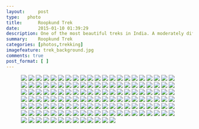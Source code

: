 ```yaml
---
layout:     post
type:   photo
title:      Roopkund Trek
date:       2015-01-10 01:39:29
description: One of the most beautiful treks in India. A moderately difficult one, generally done in mid may to catch snow.
summary:    Roopkund Trek
categories: [photos,trekking]
imagefeature: trek_background.jpg
comments: true
post_format: [ ]
---
```


<figure class="third">

<a href="{{ site.url }}/images/posts/roopkund/10152863926215032.jpg"><img src="{{ site.url }}/images/posts/roopkund/10152863926215032.jpg"></a>
<a href="{{ site.url }}/images/posts/roopkund/10152863928885032.jpg"><img src="{{ site.url }}/images/posts/roopkund/10152863928885032.jpg"></a>
<a href="{{ site.url }}/images/posts/roopkund/10152863928955032.jpg"><img src="{{ site.url }}/images/posts/roopkund/10152863928955032.jpg"></a>
<a href="{{ site.url }}/images/posts/roopkund/10152863928990032.jpg"><img src="{{ site.url }}/images/posts/roopkund/10152863928990032.jpg"></a>
<a href="{{ site.url }}/images/posts/roopkund/10152863929800032.jpg"><img src="{{ site.url }}/images/posts/roopkund/10152863929800032.jpg"></a>
<a href="{{ site.url }}/images/posts/roopkund/10152863930155032.jpg"><img src="{{ site.url }}/images/posts/roopkund/10152863930155032.jpg"></a>
<a href="{{ site.url }}/images/posts/roopkund/10152863930460032.jpg"><img src="{{ site.url }}/images/posts/roopkund/10152863930460032.jpg"></a>
<a href="{{ site.url }}/images/posts/roopkund/10152863930565032.jpg"><img src="{{ site.url }}/images/posts/roopkund/10152863930565032.jpg"></a>
<a href="{{ site.url }}/images/posts/roopkund/10152863931005032.jpg"><img src="{{ site.url }}/images/posts/roopkund/10152863931005032.jpg"></a>
<a href="{{ site.url }}/images/posts/roopkund/10152863931355032.jpg"><img src="{{ site.url }}/images/posts/roopkund/10152863931355032.jpg"></a>
<a href="{{ site.url }}/images/posts/roopkund/10152863931530032.jpg"><img src="{{ site.url }}/images/posts/roopkund/10152863931530032.jpg"></a>
<a href="{{ site.url }}/images/posts/roopkund/10152863932490032.jpg"><img src="{{ site.url }}/images/posts/roopkund/10152863932490032.jpg"></a>
<a href="{{ site.url }}/images/posts/roopkund/10152863934525032.jpg"><img src="{{ site.url }}/images/posts/roopkund/10152863934525032.jpg"></a>
<a href="{{ site.url }}/images/posts/roopkund/10152863935240032.jpg"><img src="{{ site.url }}/images/posts/roopkund/10152863935240032.jpg"></a>
<a href="{{ site.url }}/images/posts/roopkund/10152863935245032.jpg"><img src="{{ site.url }}/images/posts/roopkund/10152863935245032.jpg"></a>
<a href="{{ site.url }}/images/posts/roopkund/10152863936590032.jpg"><img src="{{ site.url }}/images/posts/roopkund/10152863936590032.jpg"></a>
<a href="{{ site.url }}/images/posts/roopkund/10152863936945032.jpg"><img src="{{ site.url }}/images/posts/roopkund/10152863936945032.jpg"></a>
<a href="{{ site.url }}/images/posts/roopkund/10152863937195032.jpg"><img src="{{ site.url }}/images/posts/roopkund/10152863937195032.jpg"></a>
<a href="{{ site.url }}/images/posts/roopkund/10152863937475032.jpg"><img src="{{ site.url }}/images/posts/roopkund/10152863937475032.jpg"></a>
<a href="{{ site.url }}/images/posts/roopkund/10152863937690032.jpg"><img src="{{ site.url }}/images/posts/roopkund/10152863937690032.jpg"></a>
<a href="{{ site.url }}/images/posts/roopkund/10152863938410032.jpg"><img src="{{ site.url }}/images/posts/roopkund/10152863938410032.jpg"></a>
<a href="{{ site.url }}/images/posts/roopkund/10152863938760032.jpg"><img src="{{ site.url }}/images/posts/roopkund/10152863938760032.jpg"></a>
<a href="{{ site.url }}/images/posts/roopkund/10152863939160032.jpg"><img src="{{ site.url }}/images/posts/roopkund/10152863939160032.jpg"></a>
<a href="{{ site.url }}/images/posts/roopkund/10152863939770032.jpg"><img src="{{ site.url }}/images/posts/roopkund/10152863939770032.jpg"></a>
<a href="{{ site.url }}/images/posts/roopkund/10152863941190032.jpg"><img src="{{ site.url }}/images/posts/roopkund/10152863941190032.jpg"></a>
<a href="{{ site.url }}/images/posts/roopkund/10152863941345032.jpg"><img src="{{ site.url }}/images/posts/roopkund/10152863941345032.jpg"></a>
<a href="{{ site.url }}/images/posts/roopkund/10152863941670032.jpg"><img src="{{ site.url }}/images/posts/roopkund/10152863941670032.jpg"></a>
<a href="{{ site.url }}/images/posts/roopkund/10152863942465032.jpg"><img src="{{ site.url }}/images/posts/roopkund/10152863942465032.jpg"></a>
<a href="{{ site.url }}/images/posts/roopkund/10152863942695032.jpg"><img src="{{ site.url }}/images/posts/roopkund/10152863942695032.jpg"></a>
<a href="{{ site.url }}/images/posts/roopkund/10152863943730032.jpg"><img src="{{ site.url }}/images/posts/roopkund/10152863943730032.jpg"></a>
<a href="{{ site.url }}/images/posts/roopkund/10152863943950032.jpg"><img src="{{ site.url }}/images/posts/roopkund/10152863943950032.jpg"></a>
<a href="{{ site.url }}/images/posts/roopkund/10152863944290032.jpg"><img src="{{ site.url }}/images/posts/roopkund/10152863944290032.jpg"></a>
<a href="{{ site.url }}/images/posts/roopkund/10152863944955032.jpg"><img src="{{ site.url }}/images/posts/roopkund/10152863944955032.jpg"></a>
<a href="{{ site.url }}/images/posts/roopkund/10152863945005032.jpg"><img src="{{ site.url }}/images/posts/roopkund/10152863945005032.jpg"></a>
<a href="{{ site.url }}/images/posts/roopkund/10152863945190032.jpg"><img src="{{ site.url }}/images/posts/roopkund/10152863945190032.jpg"></a>
<a href="{{ site.url }}/images/posts/roopkund/10152863945480032.jpg"><img src="{{ site.url }}/images/posts/roopkund/10152863945480032.jpg"></a>
<a href="{{ site.url }}/images/posts/roopkund/10152863947005032.jpg"><img src="{{ site.url }}/images/posts/roopkund/10152863947005032.jpg"></a>
<a href="{{ site.url }}/images/posts/roopkund/10152863947040032.jpg"><img src="{{ site.url }}/images/posts/roopkund/10152863947040032.jpg"></a>
<a href="{{ site.url }}/images/posts/roopkund/10152863947425032.jpg"><img src="{{ site.url }}/images/posts/roopkund/10152863947425032.jpg"></a>
<a href="{{ site.url }}/images/posts/roopkund/10152863948270032.jpg"><img src="{{ site.url }}/images/posts/roopkund/10152863948270032.jpg"></a>
<a href="{{ site.url }}/images/posts/roopkund/10152863948735032.jpg"><img src="{{ site.url }}/images/posts/roopkund/10152863948735032.jpg"></a>
<a href="{{ site.url }}/images/posts/roopkund/10152863949385032.jpg"><img src="{{ site.url }}/images/posts/roopkund/10152863949385032.jpg"></a>
<a href="{{ site.url }}/images/posts/roopkund/10152863949890032.jpg"><img src="{{ site.url }}/images/posts/roopkund/10152863949890032.jpg"></a>
<a href="{{ site.url }}/images/posts/roopkund/10152863950250032.jpg"><img src="{{ site.url }}/images/posts/roopkund/10152863950250032.jpg"></a>
<a href="{{ site.url }}/images/posts/roopkund/10152863950895032.jpg"><img src="{{ site.url }}/images/posts/roopkund/10152863950895032.jpg"></a>
<a href="{{ site.url }}/images/posts/roopkund/10152863951155032.jpg"><img src="{{ site.url }}/images/posts/roopkund/10152863951155032.jpg"></a>
<a href="{{ site.url }}/images/posts/roopkund/10152863951325032.jpg"><img src="{{ site.url }}/images/posts/roopkund/10152863951325032.jpg"></a>
<a href="{{ site.url }}/images/posts/roopkund/10152863952040032.jpg"><img src="{{ site.url }}/images/posts/roopkund/10152863952040032.jpg"></a>
<a href="{{ site.url }}/images/posts/roopkund/10152863952875032.jpg"><img src="{{ site.url }}/images/posts/roopkund/10152863952875032.jpg"></a>
<a href="{{ site.url }}/images/posts/roopkund/10152863953060032.jpg"><img src="{{ site.url }}/images/posts/roopkund/10152863953060032.jpg"></a>
<a href="{{ site.url }}/images/posts/roopkund/10152863953165032.jpg"><img src="{{ site.url }}/images/posts/roopkund/10152863953165032.jpg"></a>
<a href="{{ site.url }}/images/posts/roopkund/10152863953300032.jpg"><img src="{{ site.url }}/images/posts/roopkund/10152863953300032.jpg"></a>
<a href="{{ site.url }}/images/posts/roopkund/10152863953415032.jpg"><img src="{{ site.url }}/images/posts/roopkund/10152863953415032.jpg"></a>
<a href="{{ site.url }}/images/posts/roopkund/10152863953760032.jpg"><img src="{{ site.url }}/images/posts/roopkund/10152863953760032.jpg"></a>
<a href="{{ site.url }}/images/posts/roopkund/10152863954185032.jpg"><img src="{{ site.url }}/images/posts/roopkund/10152863954185032.jpg"></a>
<a href="{{ site.url }}/images/posts/roopkund/10152863954330032.jpg"><img src="{{ site.url }}/images/posts/roopkund/10152863954330032.jpg"></a>
<a href="{{ site.url }}/images/posts/roopkund/10152863954700032.jpg"><img src="{{ site.url }}/images/posts/roopkund/10152863954700032.jpg"></a>
<a href="{{ site.url }}/images/posts/roopkund/10152863955010032.jpg"><img src="{{ site.url }}/images/posts/roopkund/10152863955010032.jpg"></a>
<a href="{{ site.url }}/images/posts/roopkund/10152863955125032.jpg"><img src="{{ site.url }}/images/posts/roopkund/10152863955125032.jpg"></a>
<a href="{{ site.url }}/images/posts/roopkund/10152863955500032.jpg"><img src="{{ site.url }}/images/posts/roopkund/10152863955500032.jpg"></a>
<a href="{{ site.url }}/images/posts/roopkund/10152863956040032.jpg"><img src="{{ site.url }}/images/posts/roopkund/10152863956040032.jpg"></a>
<a href="{{ site.url }}/images/posts/roopkund/10152863956195032.jpg"><img src="{{ site.url }}/images/posts/roopkund/10152863956195032.jpg"></a>
<a href="{{ site.url }}/images/posts/roopkund/10152863956445032.jpg"><img src="{{ site.url }}/images/posts/roopkund/10152863956445032.jpg"></a>
<a href="{{ site.url }}/images/posts/roopkund/10152863956925032.jpg"><img src="{{ site.url }}/images/posts/roopkund/10152863956925032.jpg"></a>
<a href="{{ site.url }}/images/posts/roopkund/10152863956930032.jpg"><img src="{{ site.url }}/images/posts/roopkund/10152863956930032.jpg"></a>
<a href="{{ site.url }}/images/posts/roopkund/10152863957040032.jpg"><img src="{{ site.url }}/images/posts/roopkund/10152863957040032.jpg"></a>
<a href="{{ site.url }}/images/posts/roopkund/10152863957805032.jpg"><img src="{{ site.url }}/images/posts/roopkund/10152863957805032.jpg"></a>
<a href="{{ site.url }}/images/posts/roopkund/10152863960000032.jpg"><img src="{{ site.url }}/images/posts/roopkund/10152863960000032.jpg"></a>
<a href="{{ site.url }}/images/posts/roopkund/10152863960080032.jpg"><img src="{{ site.url }}/images/posts/roopkund/10152863960080032.jpg"></a>
<a href="{{ site.url }}/images/posts/roopkund/10152863960365032.jpg"><img src="{{ site.url }}/images/posts/roopkund/10152863960365032.jpg"></a>
<a href="{{ site.url }}/images/posts/roopkund/10152863960700032.jpg"><img src="{{ site.url }}/images/posts/roopkund/10152863960700032.jpg"></a>
<a href="{{ site.url }}/images/posts/roopkund/10152863960925032.jpg"><img src="{{ site.url }}/images/posts/roopkund/10152863960925032.jpg"></a>
<a href="{{ site.url }}/images/posts/roopkund/10152863961175032.jpg"><img src="{{ site.url }}/images/posts/roopkund/10152863961175032.jpg"></a>
<a href="{{ site.url }}/images/posts/roopkund/10152863961405032.jpg"><img src="{{ site.url }}/images/posts/roopkund/10152863961405032.jpg"></a>
<a href="{{ site.url }}/images/posts/roopkund/10152863961865032.jpg"><img src="{{ site.url }}/images/posts/roopkund/10152863961865032.jpg"></a>
<a href="{{ site.url }}/images/posts/roopkund/10152863963910032.jpg"><img src="{{ site.url }}/images/posts/roopkund/10152863963910032.jpg"></a>
<a href="{{ site.url }}/images/posts/roopkund/10152863964365032.jpg"><img src="{{ site.url }}/images/posts/roopkund/10152863964365032.jpg"></a>
<a href="{{ site.url }}/images/posts/roopkund/10152863965435032.jpg"><img src="{{ site.url }}/images/posts/roopkund/10152863965435032.jpg"></a>
<a href="{{ site.url }}/images/posts/roopkund/10152863965495032.jpg"><img src="{{ site.url }}/images/posts/roopkund/10152863965495032.jpg"></a>
<a href="{{ site.url }}/images/posts/roopkund/10152863965680032.jpg"><img src="{{ site.url }}/images/posts/roopkund/10152863965680032.jpg"></a>
<a href="{{ site.url }}/images/posts/roopkund/10152863965935032.jpg"><img src="{{ site.url }}/images/posts/roopkund/10152863965935032.jpg"></a>
<a href="{{ site.url }}/images/posts/roopkund/10152863966050032.jpg"><img src="{{ site.url }}/images/posts/roopkund/10152863966050032.jpg"></a>
<a href="{{ site.url }}/images/posts/roopkund/10152863966275032.jpg"><img src="{{ site.url }}/images/posts/roopkund/10152863966275032.jpg"></a>
<a href="{{ site.url }}/images/posts/roopkund/10152863966435032.jpg"><img src="{{ site.url }}/images/posts/roopkund/10152863966435032.jpg"></a>
<a href="{{ site.url }}/images/posts/roopkund/10152863966550032.jpg"><img src="{{ site.url }}/images/posts/roopkund/10152863966550032.jpg"></a>
<a href="{{ site.url }}/images/posts/roopkund/10152863966740032.jpg"><img src="{{ site.url }}/images/posts/roopkund/10152863966740032.jpg"></a>
<a href="{{ site.url }}/images/posts/roopkund/10152863966875032.jpg"><img src="{{ site.url }}/images/posts/roopkund/10152863966875032.jpg"></a>
<a href="{{ site.url }}/images/posts/roopkund/10152863967010032.jpg"><img src="{{ site.url }}/images/posts/roopkund/10152863967010032.jpg"></a>
<a href="{{ site.url }}/images/posts/roopkund/10152863967250032.jpg"><img src="{{ site.url }}/images/posts/roopkund/10152863967250032.jpg"></a>
<a href="{{ site.url }}/images/posts/roopkund/10152863969230032.jpg"><img src="{{ site.url }}/images/posts/roopkund/10152863969230032.jpg"></a>
<a href="{{ site.url }}/images/posts/roopkund/10152863969350032.jpg"><img src="{{ site.url }}/images/posts/roopkund/10152863969350032.jpg"></a>
<a href="{{ site.url }}/images/posts/roopkund/10152863969670032.jpg"><img src="{{ site.url }}/images/posts/roopkund/10152863969670032.jpg"></a>
<a href="{{ site.url }}/images/posts/roopkund/10152863969955032.jpg"><img src="{{ site.url }}/images/posts/roopkund/10152863969955032.jpg"></a>
<a href="{{ site.url }}/images/posts/roopkund/10152863970050032.jpg"><img src="{{ site.url }}/images/posts/roopkund/10152863970050032.jpg"></a>
<a href="{{ site.url }}/images/posts/roopkund/10152863970755032.jpg"><img src="{{ site.url }}/images/posts/roopkund/10152863970755032.jpg"></a>
<a href="{{ site.url }}/images/posts/roopkund/10152863971035032.jpg"><img src="{{ site.url }}/images/posts/roopkund/10152863971035032.jpg"></a>
<a href="{{ site.url }}/images/posts/roopkund/10152863972525032.jpg"><img src="{{ site.url }}/images/posts/roopkund/10152863972525032.jpg"></a>
<a href="{{ site.url }}/images/posts/roopkund/10152863974680032.jpg"><img src="{{ site.url }}/images/posts/roopkund/10152863974680032.jpg"></a>
<a href="{{ site.url }}/images/posts/roopkund/10152863974805032.jpg"><img src="{{ site.url }}/images/posts/roopkund/10152863974805032.jpg"></a>
<a href="{{ site.url }}/images/posts/roopkund/10152863978220032.jpg"><img src="{{ site.url }}/images/posts/roopkund/10152863978220032.jpg"></a>
<a href="{{ site.url }}/images/posts/roopkund/10152863978410032.jpg"><img src="{{ site.url }}/images/posts/roopkund/10152863978410032.jpg"></a>
<a href="{{ site.url }}/images/posts/roopkund/10152863978555032.jpg"><img src="{{ site.url }}/images/posts/roopkund/10152863978555032.jpg"></a>
<a href="{{ site.url }}/images/posts/roopkund/10152863979265032.jpg"><img src="{{ site.url }}/images/posts/roopkund/10152863979265032.jpg"></a>
<a href="{{ site.url }}/images/posts/roopkund/10152863979485032.jpg"><img src="{{ site.url }}/images/posts/roopkund/10152863979485032.jpg"></a>
<a href="{{ site.url }}/images/posts/roopkund/10152863979765032.jpg"><img src="{{ site.url }}/images/posts/roopkund/10152863979765032.jpg"></a>
<a href="{{ site.url }}/images/posts/roopkund/10152863979960032.jpg"><img src="{{ site.url }}/images/posts/roopkund/10152863979960032.jpg"></a>
<a href="{{ site.url }}/images/posts/roopkund/10152863980530032.jpg"><img src="{{ site.url }}/images/posts/roopkund/10152863980530032.jpg"></a>
<a href="{{ site.url }}/images/posts/roopkund/10152863980915032.jpg"><img src="{{ site.url }}/images/posts/roopkund/10152863980915032.jpg"></a>
<a href="{{ site.url }}/images/posts/roopkund/10152863981055032.jpg"><img src="{{ site.url }}/images/posts/roopkund/10152863981055032.jpg"></a>
<a href="{{ site.url }}/images/posts/roopkund/10152863981250032.jpg"><img src="{{ site.url }}/images/posts/roopkund/10152863981250032.jpg"></a>
<a href="{{ site.url }}/images/posts/roopkund/10152863981365032.jpg"><img src="{{ site.url }}/images/posts/roopkund/10152863981365032.jpg"></a>
<a href="{{ site.url }}/images/posts/roopkund/10152863982060032.jpg"><img src="{{ site.url }}/images/posts/roopkund/10152863982060032.jpg"></a>
<a href="{{ site.url }}/images/posts/roopkund/10152863982300032.jpg"><img src="{{ site.url }}/images/posts/roopkund/10152863982300032.jpg"></a>
<a href="{{ site.url }}/images/posts/roopkund/10152863982585032.jpg"><img src="{{ site.url }}/images/posts/roopkund/10152863982585032.jpg"></a>
<a href="{{ site.url }}/images/posts/roopkund/10152863983210032.jpg"><img src="{{ site.url }}/images/posts/roopkund/10152863983210032.jpg"></a>
<a href="{{ site.url }}/images/posts/roopkund/10152863983440032.jpg"><img src="{{ site.url }}/images/posts/roopkund/10152863983440032.jpg"></a>
<a href="{{ site.url }}/images/posts/roopkund/10152863983745032.jpg"><img src="{{ site.url }}/images/posts/roopkund/10152863983745032.jpg"></a>
<a href="{{ site.url }}/images/posts/roopkund/10152863984060032.jpg"><img src="{{ site.url }}/images/posts/roopkund/10152863984060032.jpg"></a>
<a href="{{ site.url }}/images/posts/roopkund/10152863984180032.jpg"><img src="{{ site.url }}/images/posts/roopkund/10152863984180032.jpg"></a>
<a href="{{ site.url }}/images/posts/roopkund/10152863984925032.jpg"><img src="{{ site.url }}/images/posts/roopkund/10152863984925032.jpg"></a>
<a href="{{ site.url }}/images/posts/roopkund/10152863985190032.jpg"><img src="{{ site.url }}/images/posts/roopkund/10152863985190032.jpg"></a>
<a href="{{ site.url }}/images/posts/roopkund/10152863985505032.jpg"><img src="{{ site.url }}/images/posts/roopkund/10152863985505032.jpg"></a>
<a href="{{ site.url }}/images/posts/roopkund/10152863985755032.jpg"><img src="{{ site.url }}/images/posts/roopkund/10152863985755032.jpg"></a>
<a href="{{ site.url }}/images/posts/roopkund/10152863985850032.jpg"><img src="{{ site.url }}/images/posts/roopkund/10152863985850032.jpg"></a>
<a href="{{ site.url }}/images/posts/roopkund/10152863986170032.jpg"><img src="{{ site.url }}/images/posts/roopkund/10152863986170032.jpg"></a>
<a href="{{ site.url }}/images/posts/roopkund/10152863986855032.jpg"><img src="{{ site.url }}/images/posts/roopkund/10152863986855032.jpg"></a>
<a href="{{ site.url }}/images/posts/roopkund/10152863987000032.jpg"><img src="{{ site.url }}/images/posts/roopkund/10152863987000032.jpg"></a>
<a href="{{ site.url }}/images/posts/roopkund/10152863987150032.jpg"><img src="{{ site.url }}/images/posts/roopkund/10152863987150032.jpg"></a>
<a href="{{ site.url }}/images/posts/roopkund/10152863987565032.jpg"><img src="{{ site.url }}/images/posts/roopkund/10152863987565032.jpg"></a>
<a href="{{ site.url }}/images/posts/roopkund/10152863987830032.jpg"><img src="{{ site.url }}/images/posts/roopkund/10152863987830032.jpg"></a>
<a href="{{ site.url }}/images/posts/roopkund/10152863989135032.jpg"><img src="{{ site.url }}/images/posts/roopkund/10152863989135032.jpg"></a>
<a href="{{ site.url }}/images/posts/roopkund/10152863989360032.jpg"><img src="{{ site.url }}/images/posts/roopkund/10152863989360032.jpg"></a>
<a href="{{ site.url }}/images/posts/roopkund/10152863990425032.jpg"><img src="{{ site.url }}/images/posts/roopkund/10152863990425032.jpg"></a>
<a href="{{ site.url }}/images/posts/roopkund/10153018281335032.jpg"><img src="{{ site.url }}/images/posts/roopkund/10153018281335032.jpg"></a>
<a href="{{ site.url }}/images/posts/roopkund/10153018281390032.jpg"><img src="{{ site.url }}/images/posts/roopkund/10153018281390032.jpg"></a>
<a href="{{ site.url }}/images/posts/roopkund/10153018281395032.jpg"><img src="{{ site.url }}/images/posts/roopkund/10153018281395032.jpg"></a>
<a href="{{ site.url }}/images/posts/roopkund/10153018281455032.jpg"><img src="{{ site.url }}/images/posts/roopkund/10153018281455032.jpg"></a>
<a href="{{ site.url }}/images/posts/roopkund/10153018281520032.jpg"><img src="{{ site.url }}/images/posts/roopkund/10153018281520032.jpg"></a>
<a href="{{ site.url }}/images/posts/roopkund/10153018281575032.jpg"><img src="{{ site.url }}/images/posts/roopkund/10153018281575032.jpg"></a>
</figure>